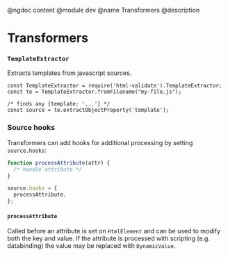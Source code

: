@ngdoc content
@module dev
@name Transformers
@description

# Transformers

### `TemplateExtractor`

Extracts templates from javascript sources.

```
const TemplateExtractor = require('html-validate').TemplateExtractor;
const te = TemplateExtractor.fromFilename("my-file.js");

/* finds any {template: '...'} */
const source = te.extractObjectProperty('template');
```

### Source hooks

Transformers can add hooks for additional processing by setting `source.hooks`:

```typescript
function processAttribute(attr) {
  /* handle attribute */
}

source.hooks = {
  processAttribute,
};
```

#### `processAttribute`

Called before an attribute is set on `HtmlElement` and can be used to modify
both the key and value. If the attribute is processed with scripting
(e.g. databinding) the value may be replaced with `DynamicValue`.
